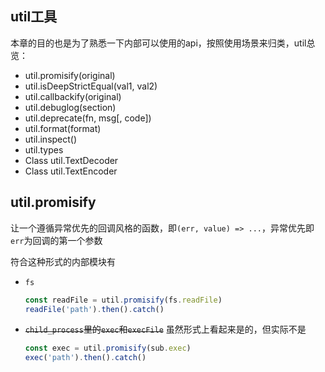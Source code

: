 ## util工具

本章的目的也是为了熟悉一下内部可以使用的api，按照使用场景来归类，util总览：

- util.promisify(original)
- util.isDeepStrictEqual(val1, val2)
- util.callbackify(original)
- util.debuglog(section)
- util.deprecate(fn, msg[, code])
- util.format(format)
- util.inspect()
- util.types
- Class util.TextDecoder
- Class util.TextEncoder

## util.promisify

让一个遵循异常优先的回调风格的函数，即`(err, value) => ...`，异常优先即`err`为回调的第一个参数

符合这种形式的内部模块有

- `fs`
    ```js
    const readFile = util.promisify(fs.readFile)
    readFile('path').then().catch()
    ```
- ~~`child_process`里的`exec`和`execFile`~~ 虽然形式上看起来是的，但实际不是
    ```js
    const exec = util.promisify(sub.exec)
    exec('path').then().catch()
    ```

